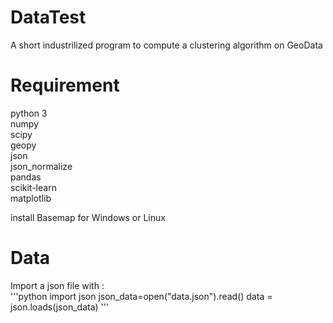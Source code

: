 # DataTest
A short industrilized program to compute a clustering algorithm on GeoData

# Requirement
python 3  
numpy  
scipy  
geopy  
json  
json_normalize  
pandas  
scikit-learn  
matplotlib  
  
install Basemap for Windows or Linux

# Data
Import a json file with :  
'''python
import json
json_data=open("data.json").read()
data = json.loads(json_data)
'''
